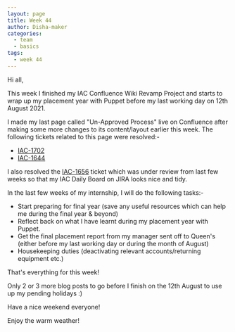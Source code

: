 ```yaml
---
layout: page
title: Week 44
author: Disha-maker
categories:
  - team
  - basics
tags:
  - week 44
---
```


Hi all,

This week I finished my IAC Confluence Wiki Revamp Project and starts to wrap up my placement year with Puppet before my last working day on 12th August 2021.

I made my last page called "Un-Approved Process" live on Confluence after making some more changes to its content/layout earlier this week. The following tickets related to this page were resolved:-

- [IAC-1702](https://tickets.puppetlabs.com/browse/IAC-1702)
- [IAC-1644](https://tickets.puppetlabs.com/browse/IAC-1644)

I also resolved the [IAC-1656](https://tickets.puppetlabs.com/browse/IAC-1656) ticket which was under review from last few weeks so that my IAC Daily Board on JIRA looks nice and tidy.

In the last few weeks of my internship, I will do the following tasks:-
- Start preparing for final year (save any useful resources which can help me during the final year & beyond)
- Reflect back on what I have learnt during my placement year with Puppet.
- Get the final placement report from my manager sent off to Queen's (either before my last working day or during the month of August)
- Housekeeping duties (deactivating relevant accounts/returning equipment etc.)

That's everything for this week!

Only 2 or 3 more blog posts to go before I finish on the 12th August to use up my pending holidays :)

Have a nice weekend everyone!

Enjoy the warm weather!
